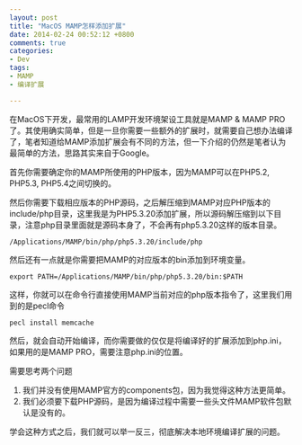 ```yaml
---
layout: post
title: "MacOS MAMP怎样添加扩展"
date: 2014-02-24 00:52:12 +0800
comments: true
categories:
- Dev
tags:
- MAMP
- 编译扩展

---
```


在MacOS下开发，最常用的LAMP开发环境架设工具就是MAMP & MAMP PRO了。其使用确实简单，但是一旦你需要一些额外的扩展时，就需要自己想办法编译了，笔者知道给MAMP添加扩展会有不同的方法，但一下介绍的仍然是笔者认为最简单的方法，思路其实来自于Google。
<!-- more -->
首先你需要确定你的MAMP所使用的PHP版本，因为MAMP可以在PHP5.2, PHP5.3, PHP5.4之间切换的。

然后你需要下载相应版本的PHP源码，之后解压缩到MAMP对应PHP版本的include/php目录，这里我是为PHP5.3.20添加扩展，所以源码解压缩到以下目录，注意php目录里面就是源码本身了，不会再有php5.3.20这样的版本目录。

```
/Applications/MAMP/bin/php/php5.3.20/include/php
```

然后还有一点就是你需要把MAMP的对应版本的bin添加到环境变量。

```
export PATH=/Applications/MAMP/bin/php/php5.3.20/bin:$PATH
```

这样，你就可以在命令行直接使用MAMP当前对应的php版本指令了，这里我们用到的是pecl命令

```
pecl install memcache
```

然后，就会自动开始编译，而你需要做的仅仅是将编译好的扩展添加到php.ini，如果用的是MAMP PRO，需要注意php.ini的位置。

需要思考两个问题
1. 我们并没有使用MAMP官方的components包，因为我觉得这种方法更简单。
2. 我们必须要下载PHP源码，是因为编译过程中需要一些头文件MAMP软件包默认是没有的。

学会这种方式之后，我们就可以举一反三，彻底解决本地环境编译扩展的问题。
